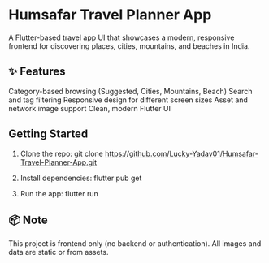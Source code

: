 # Humsafar Travel Planner App

A Flutter-based travel app UI that showcases a modern, responsive frontend for discovering places, cities, mountains, and beaches in India.

## ✨ Features
Category-based browsing (Suggested, Cities, Mountains, Beach)
Search and tag filtering
Responsive design for different screen sizes
Asset and network image support
Clean, modern Flutter UI

## Getting Started
1. Clone the repo:
   git clone https://github.com/Lucky-Yadav01/Humsafar-Travel-Planner-App.git

2. Install dependencies:
   flutter pub get

3. Run the app:
   flutter run

## 📦 Note
This project is frontend only (no backend or authentication).
All images and data are static or from assets.
